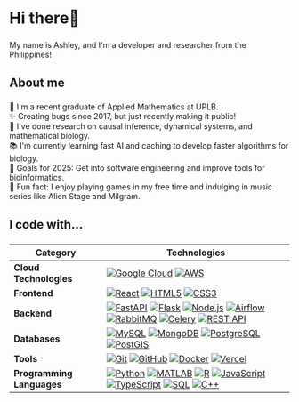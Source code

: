 <h1 align="left">Hi there👋 </h1>

###

<p align="left">My name is Ashley, and I'm a developer and researcher from the Philippines!</p>

###

<h2 align="left">About me</h2>

###

<p align="left">📖 I'm a recent graduate of Applied Mathematics at UPLB.<br>✨ Creating bugs since 2017, but just recently making it public!<br>🧐 I've done research on causal inference, dynamical systems, and mathematical biology.<br>📚 I'm currently learning fast AI and caching to develop faster algorithms for biology.<br>🎯 Goals for 2025: Get into software engineering and improve tools for bioinformatics.<br>🎲 Fun fact: I enjoy playing games in my free time and indulging in music series like Alien Stage and Milgram.</p>

###

<h2 align="left">I code with...</h2>

###
| **Category**            | **Technologies** |
|-------------------------|--------------------------|
| **Cloud Technologies**  | [![Google Cloud](https://img.shields.io/badge/Google%20Cloud-4285F4?style=for-the-badge&logo=googlecloud&logoColor=white)](https://cloud.google.com) [![AWS](https://img.shields.io/badge/AWS-232F3E?style=for-the-badge&logo=amazonaws&logoColor=white)](https://aws.amazon.com) |
| **Frontend**            | [![React](https://img.shields.io/badge/React-20232A?style=for-the-badge&logo=react&logoColor=61DAFB)](https://react.dev) [![HTML5](https://img.shields.io/badge/HTML5-E34F26?style=for-the-badge&logo=html5&logoColor=white)](https://developer.mozilla.org/en-US/docs/Web/HTML) [![CSS3](https://img.shields.io/badge/CSS3-1572B6?style=for-the-badge&logo=css3&logoColor=white)](https://developer.mozilla.org/en-US/docs/Web/CSS) |
| **Backend**             | [![FastAPI](https://img.shields.io/badge/FastAPI-009688?style=for-the-badge&logo=fastapi&logoColor=white)](https://fastapi.tiangolo.com) [![Flask](https://img.shields.io/badge/Flask-000000?style=for-the-badge&logo=flask&logoColor=white)](https://flask.palletsprojects.com) [![Node.js](https://img.shields.io/badge/Node.js-339933?style=for-the-badge&logo=nodedotjs&logoColor=white)](https://nodejs.org) [![Airflow](https://img.shields.io/badge/Apache%20Airflow-017CEE?style=for-the-badge&logo=apache-airflow&logoColor=white)](https://airflow.apache.org) [![RabbitMQ](https://img.shields.io/badge/RabbitMQ-FF6600?style=for-the-badge&logo=rabbitmq&logoColor=white)](https://www.rabbitmq.com) [![Celery](https://img.shields.io/badge/Celery-37814A?style=for-the-badge&logo=celery&logoColor=white)](https://docs.celeryq.dev/en/stable/) [![REST API](https://img.shields.io/badge/REST%20API-6DB33F?style=for-the-badge&logo=simpleicons&logoColor=white)](https://restfulapi.net) |
| **Databases**           | [![MySQL](https://img.shields.io/badge/MySQL-4479A1?style=for-the-badge&logo=mysql&logoColor=white)](https://www.mysql.com) [![MongoDB](https://img.shields.io/badge/MongoDB-47A248?style=for-the-badge&logo=mongodb&logoColor=white)](https://www.mongodb.com) [![PostgreSQL](https://img.shields.io/badge/PostgreSQL-336791?style=for-the-badge&logo=postgresql&logoColor=white)](https://www.postgresql.org) [![PostGIS](https://img.shields.io/badge/PostGIS-326690?style=for-the-badge&logo=postgis&logoColor=white)](https://postgis.net) |
| **Tools**               | [![Git](https://img.shields.io/badge/Git-F05032?style=for-the-badge&logo=git&logoColor=white)](https://git-scm.com) [![GitHub](https://img.shields.io/badge/GitHub-181717?style=for-the-badge&logo=github&logoColor=white)](https://github.com) [![Docker](https://img.shields.io/badge/Docker-2496ED?style=for-the-badge&logo=docker&logoColor=white)](https://www.docker.com) [![Vercel](https://img.shields.io/badge/Vercel-000000?style=for-the-badge&logo=vercel&logoColor=white)](https://vercel.com) |
| **Programming Languages** | [![Python](https://img.shields.io/badge/Python-3776AB?style=for-the-badge&logo=python&logoColor=white)](https://www.python.org) [![MATLAB](https://img.shields.io/badge/MATLAB-0076A8?style=for-the-badge&logo=mathworks&logoColor=white)](https://www.mathworks.com/products/matlab.html) [![R](https://img.shields.io/badge/R-276DC3?style=for-the-badge&logo=r&logoColor=white)](https://www.r-project.org) [![JavaScript](https://img.shields.io/badge/JavaScript-F7DF1E?style=for-the-badge&logo=javascript&logoColor=black)](https://developer.mozilla.org/en-US/docs/Web/JavaScript) [![TypeScript](https://img.shields.io/badge/TypeScript-3178C6?style=for-the-badge&logo=typescript&logoColor=white)](https://www.typescriptlang.org) [![SQL](https://img.shields.io/badge/SQL-003B57?style=for-the-badge&logo=sqlite&logoColor=white)](https://en.wikipedia.org/wiki/SQL) [![C++](https://img.shields.io/badge/C++-00599C?style=for-the-badge&logo=cplusplus&logoColor=white)](https://isocpp.org) |

###
